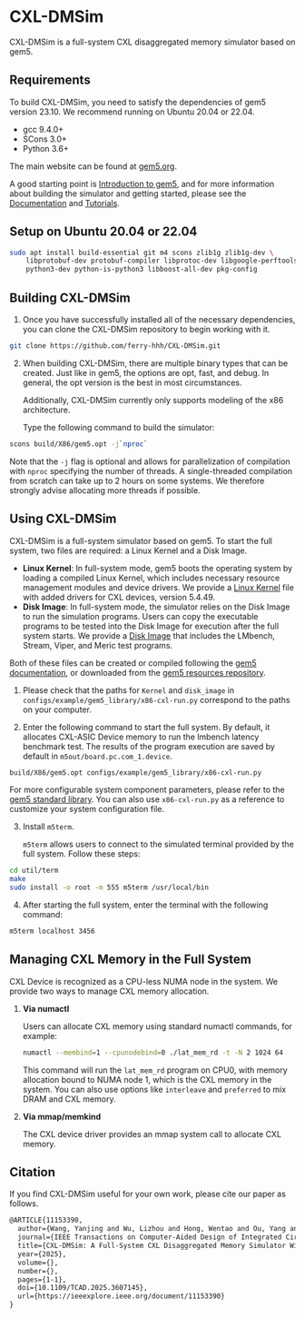 # CXL-DMSim

CXL-DMSim is a full-system CXL disaggregated memory simulator based on gem5.

## Requirements

To build CXL-DMSim, you need to satisfy the dependencies of gem5 version 23.10. We recommend running on Ubuntu 20.04 or 22.04.

- gcc 9.4.0+
- SCons 3.0+
- Python 3.6+

The main website can be found at [gem5.org](http://www.gem5.org/).

A good starting point is [Introduction to gem5](http://www.gem5.org/Introduction), and for more information about building the simulator and getting started, please see the [Documentation](http://www.gem5.org/Documentation) and [Tutorials](http://www.gem5.org/Tutorials).

## Setup on Ubuntu 20.04 or 22.04

```bash
sudo apt install build-essential git m4 scons zlib1g zlib1g-dev \
    libprotobuf-dev protobuf-compiler libprotoc-dev libgoogle-perftools-dev \
    python3-dev python-is-python3 libboost-all-dev pkg-config
```

## Building CXL-DMSim

1. Once you have successfully installed all of the necessary dependencies, you can clone the CXL-DMSim repository to begin working with it.

```bash
git clone https://github.com/ferry-hhh/CXL-DMSim.git
```

2. When building CXL-DMSim, there are multiple binary types that can be created. Just like in gem5, the options are opt, fast, and debug. In general, the opt version is the best in most circumstances. 

   Additionally, CXL-DMSim currently only supports modeling of the x86 architecture.

   Type the following command to build the simulator:

```bash
scons build/X86/gem5.opt -j`nproc`
```

Note that the `-j` flag is optional and allows for parallelization of compilation with `nproc` specifying the number of threads. A single-threaded compilation from scratch can take up to 2 hours on some systems. We therefore strongly advise allocating more threads if possible.

## Using CXL-DMSim

CXL-DMSim is a full-system simulator based on gem5. To start the full system, two files are required: a Linux Kernel and a Disk Image.

- **Linux Kernel**: In full-system mode, gem5 boots the operating system by loading a compiled Linux Kernel, which includes necessary resource management modules and device drivers. We provide a [Linux Kernel](https://drive.google.com/drive/folders/1sxZBsedT19ntJdzN8MTkcbczMGXNXgrM?usp=sharing) file with added drivers for CXL devices, version 5.4.49.
- **Disk Image**: In full-system mode, the simulator relies on the Disk Image to run the simulation programs. Users can copy the executable programs to be tested into the Disk Image for execution after the full system starts. We provide a [Disk Image](https://drive.google.com/drive/folders/1sxZBsedT19ntJdzN8MTkcbczMGXNXgrM?usp=sharing) that includes the LMbench, Stream, Viper, and Meric test programs.

Both of these files can be created or compiled following the [gem5 documentation](https://www.gem5.org/documentation/general_docs/fullsystem/disks), or downloaded from the [gem5 resources repository](https://resources.gem5.org/).

1. Please check that the paths for `Kernel` and `disk_image` in `configs/example/gem5_library/x86-cxl-run.py` correspond to the paths on your computer.

2. Enter the following command to start the full system. By default, it allocates CXL-ASIC Device memory to run the lmbench latency benchmark test. The results of the program execution are saved by default in `m5out/board.pc.com_1.device`.

```bash
build/X86/gem5.opt configs/example/gem5_library/x86-cxl-run.py
```

For more configurable system component parameters, please refer to the [gem5 standard library](https://www.gem5.org/documentation/gem5-stdlib/overview). You can also use `x86-cxl-run.py` as a reference to customize your system configuration file.

3. Install `m5term`.

   `m5term` allows users to connect to the simulated terminal provided by the full system. Follow these steps:

```bash
cd util/term
make
sudo install -o root -m 555 m5term /usr/local/bin
```

4. After starting the full system, enter the terminal with the following command:

```bash
m5term localhost 3456
```

## Managing CXL Memory in the Full System

CXL Device is recognized as a CPU-less NUMA node in the system. We provide two ways to manage CXL memory allocation.

1. **Via numactl**

   Users can allocate CXL memory using standard numactl commands, for example:

   ```bash
   numactl --membind=1 --cpunodebind=0 ./lat_mem_rd -t -N 2 1024 64
   ```

   This command will run the `lat_mem_rd` program on CPU0, with memory allocation bound to NUMA node 1, which is the CXL memory in the system. You can also use options like `interleave` and `preferred` to mix DRAM and CXL memory.

2. **Via mmap/memkind**

   The CXL device driver provides an mmap system call to allocate CXL memory.

## Citation
If you find CXL-DMSim useful for your own work, please cite our paper as follows.
```tex
@ARTICLE{11153390,
  author={Wang, Yanjing and Wu, Lizhou and Hong, Wentao and Ou, Yang and Wang, Zicong and Gao, Sunfeng and Zhang, Jie and Ma, Sheng and Dong, Dezun and Qi, Xingyun and Lai, Mingche and Xiao, Nong},
  journal={IEEE Transactions on Computer-Aided Design of Integrated Circuits and Systems}, 
  title={CXL-DMSim: A Full-System CXL Disaggregated Memory Simulator With Comprehensive Silicon Validation}, 
  year={2025},
  volume={},
  number={},
  pages={1-1},
  doi={10.1109/TCAD.2025.3607145},
  url={https://ieeexplore.ieee.org/document/11153390}
}
```
